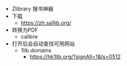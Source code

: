 - Zlibrary 搜书神器
- 下载
	- https://zh.sa1lib.org/
- 转换为PDF
	- calibre
- 打开后会自动查找可用网站
	- 1lib.domains
		- https://hk1lib.org/?signAll=1&ts=0512
